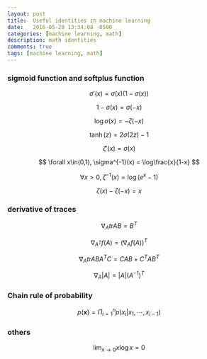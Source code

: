 ```yaml
---
layout: post
title:  Useful identities in machine learning
date:   2016-05-28 13:34:08 -0500
categories: [machine learning, math]
description: math identities
comments: true
tags: [machine learning, math]
---
```


### sigmoid function  and softplus function

$$ \sigma'(x) = \sigma(x)(1-\sigma(x)) $$

$$ 1-\sigma(x) = \sigma(-x) $$

$$ \log\sigma(x) = -\zeta(-x) $$

$$ \tanh(z) = 2\sigma(2z)-1$$

$$ \zeta'(x) = \sigma(x) $$

$$ \forall x\in(0,1),  \sigma^{-1}(x) = \log\frac{x}{1-x} $$

$$ \forall x>0,  \zeta^{-1}(x) = \log(e^x - 1) $$

$$ \zeta(x)-\zeta(-x) = x $$

### derivative of traces 

$$\nabla_A tr AB = B^T $$

$$\nabla_{A^T} f(A) = (\nabla_A f(A))^T $$

$$\nabla_A trABA^TC = CAB +C^TAB^T$$

$$ \nabla_A|A| = |A|\left(A^{-1}\right)^T $$

### Chain rule of probability

$$ p(\mathbf x) = \Pi_{i=1}^n p(x_i | x_1, \cdots, x_{i-1})$$

### others 

$$ \lim_{x\rightarrow0}x\log x = 0 $$
